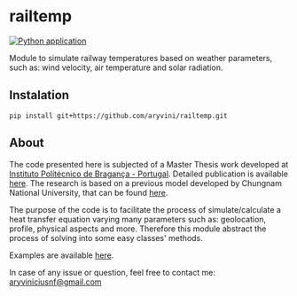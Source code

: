# railtemp

[![Python application](https://github.com/aryvini/railtemp/actions/workflows/python-app.yml/badge.svg?branch=create_package)](https://github.com/aryvini/railtemp/actions/workflows/python-app.yml)



Module to simulate railway temperatures based on weather parameters, such as: wind velocity, air temperature and solar radiation.

## Instalation

```shell
pip install git+https://github.com/aryvini/railtemp.git
```

## About
The code presented here is subjected of a Master Thesis work developed at [Instituto Politécnico de Bragança - Portugal](http://portal3.ipb.pt/index.php/pt/). Detailed publication is available [here](https://bibliotecadigital.ipb.pt/handle/10198/23684). The research is based on a previous model developed by Chungnam National University, that can be found [here](https://doi.org/10.1007/s12541-019-00015-1).  

The purpose of the code is to facilitate the process of simulate/calculate a heat transfer equation varying many parameters such as: geolocation, profile, physical aspects and more. Therefore this module abstract the process of solving into some easy classes' methods. 

Examples are available [here](./examples/).


In case of any issue or question, feel free to contact me: aryviniciusnf@gmail.com

